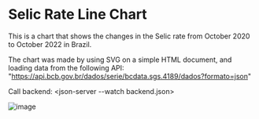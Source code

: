 # Selic Rate Line Chart

This is a chart that shows the changes in the Selic rate from October 2020 to October 2022 in Brazil.

The chart was made by using SVG on a simple HTML document, and loading data from the following API:
"https://api.bcb.gov.br/dados/serie/bcdata.sgs.4189/dados?formato=json"

Call backend: <json-server --watch backend.json>

![image](https://user-images.githubusercontent.com/108364424/195416445-4dabff3d-5365-435c-b998-3d66f2dddbdb.png)
